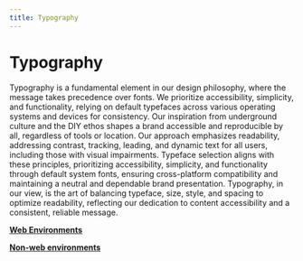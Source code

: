 ```yaml
---
title: Typography
---
```


# Typography

Typography is a fundamental element in our design philosophy, where the message takes precedence over fonts. We prioritize accessibility, simplicity, and functionality, relying on default typefaces across various operating systems and devices for consistency. Our inspiration from underground culture and the DIY ethos shapes a brand accessible and reproducible by all, regardless of tools or location. Our approach emphasizes readability, addressing contrast, tracking, leading, and dynamic text for all users, including those with visual impairments. Typeface selection aligns with these principles, prioritizing accessibility, simplicity, and functionality through default system fonts, ensuring cross-platform compatibility and maintaining a neutral and dependable brand presentation. Typography, in our view, is the art of balancing typeface, size, style, and spacing to optimize readability, reflecting our dedication to content accessibility and a consistent, reliable message.

[**Web Environments**](/visual-language/typography/web-environment)

[**Non-web environments**](/visual-language/typography/non-web-environment)